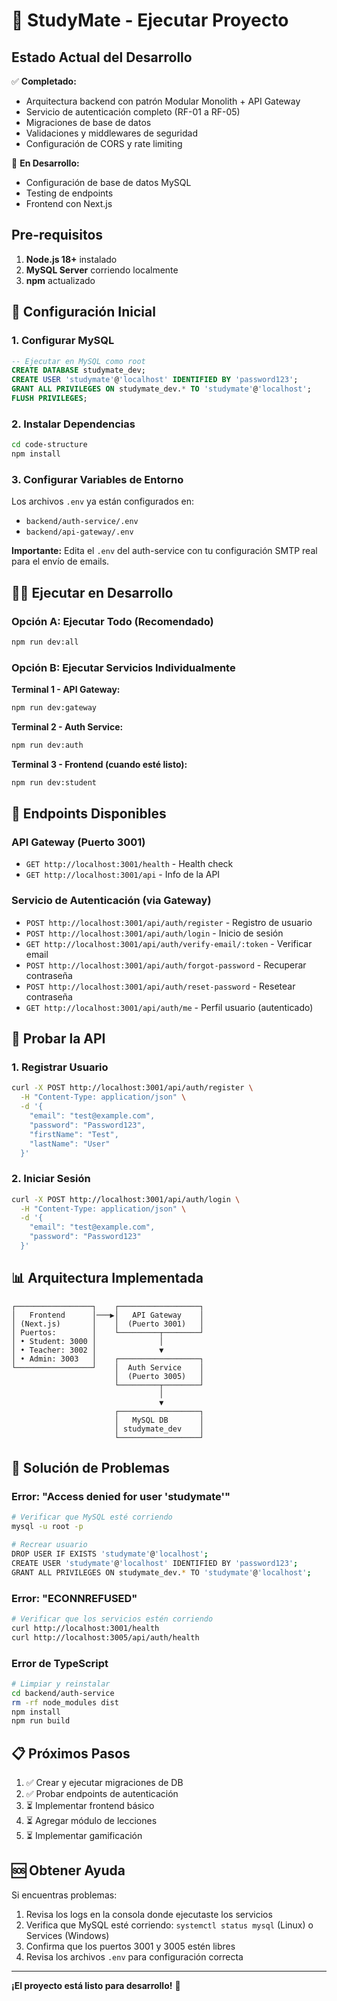 # 🚀 StudyMate - Ejecutar Proyecto

## Estado Actual del Desarrollo

✅ **Completado:**
- Arquitectura backend con patrón Modular Monolith + API Gateway
- Servicio de autenticación completo (RF-01 a RF-05)
- Migraciones de base de datos
- Validaciones y middlewares de seguridad
- Configuración de CORS y rate limiting

🔄 **En Desarrollo:**
- Configuración de base de datos MySQL
- Testing de endpoints
- Frontend con Next.js

## Pre-requisitos

1. **Node.js 18+** instalado
2. **MySQL Server** corriendo localmente
3. **npm** actualizado

## 🔧 Configuración Inicial

### 1. Configurar MySQL

```sql
-- Ejecutar en MySQL como root
CREATE DATABASE studymate_dev;
CREATE USER 'studymate'@'localhost' IDENTIFIED BY 'password123';
GRANT ALL PRIVILEGES ON studymate_dev.* TO 'studymate'@'localhost';
FLUSH PRIVILEGES;
```

### 2. Instalar Dependencias

```bash
cd code-structure
npm install
```

### 3. Configurar Variables de Entorno

Los archivos `.env` ya están configurados en:
- `backend/auth-service/.env`
- `backend/api-gateway/.env`

**Importante:** Edita el `.env` del auth-service con tu configuración SMTP real para el envío de emails.

## 🏃‍♂️ Ejecutar en Desarrollo

### Opción A: Ejecutar Todo (Recomendado)
```bash
npm run dev:all
```

### Opción B: Ejecutar Servicios Individualmente

**Terminal 1 - API Gateway:**
```bash
npm run dev:gateway
```

**Terminal 2 - Auth Service:**
```bash
npm run dev:auth
```

**Terminal 3 - Frontend (cuando esté listo):**
```bash
npm run dev:student
```

## 🔌 Endpoints Disponibles

### API Gateway (Puerto 3001)
- `GET http://localhost:3001/health` - Health check
- `GET http://localhost:3001/api` - Info de la API

### Servicio de Autenticación (via Gateway)
- `POST http://localhost:3001/api/auth/register` - Registro de usuario
- `POST http://localhost:3001/api/auth/login` - Inicio de sesión
- `GET http://localhost:3001/api/auth/verify-email/:token` - Verificar email
- `POST http://localhost:3001/api/auth/forgot-password` - Recuperar contraseña
- `POST http://localhost:3001/api/auth/reset-password` - Resetear contraseña
- `GET http://localhost:3001/api/auth/me` - Perfil usuario (autenticado)

## 🧪 Probar la API

### 1. Registrar Usuario
```bash
curl -X POST http://localhost:3001/api/auth/register \
  -H "Content-Type: application/json" \
  -d '{
    "email": "test@example.com",
    "password": "Password123",
    "firstName": "Test",
    "lastName": "User"
  }'
```

### 2. Iniciar Sesión
```bash
curl -X POST http://localhost:3001/api/auth/login \
  -H "Content-Type: application/json" \
  -d '{
    "email": "test@example.com",
    "password": "Password123"
  }'
```

## 📊 Arquitectura Implementada

```
┌─────────────────┐    ┌──────────────────┐
│   Frontend      │───▶│   API Gateway    │
│ (Next.js)       │    │  (Puerto 3001)   │
│ Puertos:        │    └─────────┬────────┘
│ • Student: 3000 │              │
│ • Teacher: 3002 │              ▼
│ • Admin: 3003   │    ┌──────────────────┐
└─────────────────┘    │  Auth Service    │
                       │  (Puerto 3005)   │
                       └─────────┬────────┘
                                 │
                                 ▼
                       ┌──────────────────┐
                       │   MySQL DB       │
                       │ studymate_dev    │
                       └──────────────────┘
```

## 🐛 Solución de Problemas

### Error: "Access denied for user 'studymate'"
```bash
# Verificar que MySQL esté corriendo
mysql -u root -p

# Recrear usuario
DROP USER IF EXISTS 'studymate'@'localhost';
CREATE USER 'studymate'@'localhost' IDENTIFIED BY 'password123';
GRANT ALL PRIVILEGES ON studymate_dev.* TO 'studymate'@'localhost';
```

### Error: "ECONNREFUSED"
```bash
# Verificar que los servicios estén corriendo
curl http://localhost:3001/health
curl http://localhost:3005/api/auth/health
```

### Error de TypeScript
```bash
# Limpiar y reinstalar
cd backend/auth-service
rm -rf node_modules dist
npm install
npm run build
```

## 📋 Próximos Pasos

1. ✅ Crear y ejecutar migraciones de DB
2. ✅ Probar endpoints de autenticación
3. ⏳ Implementar frontend básico
4. ⏳ Agregar módulo de lecciones
5. ⏳ Implementar gamificación

## 🆘 Obtener Ayuda

Si encuentras problemas:

1. Revisa los logs en la consola donde ejecutaste los servicios
2. Verifica que MySQL esté corriendo: `systemctl status mysql` (Linux) o Services (Windows)
3. Confirma que los puertos 3001 y 3005 estén libres
4. Revisa los archivos `.env` para configuración correcta

---

**¡El proyecto está listo para desarrollo!** 🎉
